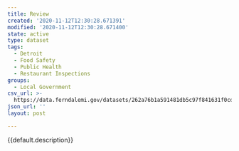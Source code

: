 ```yaml
---
title: Review
created: '2020-11-12T12:30:28.671391'
modified: '2020-11-12T12:30:28.671400'
state: active
type: dataset
tags:
  - Detroit
  - Food Safety
  - Public Health
  - Restaurant Inspections
groups:
  - Local Government
csv_url: >-
  https://data.ferndalemi.gov/datasets/262a76b1a591481db5c97f841631f0cd_1.csv?outSR=%7B%22latestWkid%22%3A3857%2C%22wkid%22%3A102100%7D
json_url: ''
layout: post

---
```

{{default.description}}
